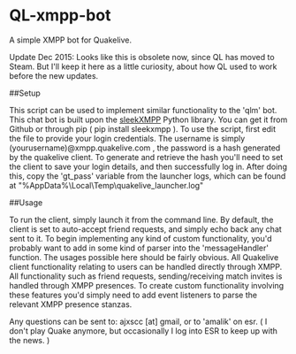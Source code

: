 # QL-xmpp-bot
A simple XMPP bot for Quakelive.

Update Dec 2015: Looks like this is obsolete now, since QL has moved to Steam. But I'll keep it here as a little curiosity, about how QL used to work before the new updates.  

##Setup

This script can be used to implement similar functionality to the 'qlm' bot. 
This chat bot is built upon the [sleekXMPP](https://github.com/fritzy/SleekXMPP) Python library. You can get it from Github or through pip ( pip install sleekxmpp ).
To use the script, first edit the file to provide your login credentials. The username is simply (yourusername)@xmpp.quakelive.com , the password is a hash generated by the quakelive client. To generate and retrieve the hash you'll need to set the client to save your login details, and then successfully log in. After doing this, copy the 'gt_pass' variable from the launcher logs, which can be found at "%AppData%\Local\Temp\quakelive_launcher.log"

##Usage

To run the client, simply launch it from the command line. 
By default, the client is set to auto-accept friend requests, and simply echo back any chat sent to it. To begin implementing any kind of custom functionality, you'd probably want to add in some kind of parser into the 'messageHandler' function. The usages possible here should be fairly obvious.
All Quakelive client functionality relating to users can be handled directly through XMPP. All functionality such as friend requests, sending/receiving match invites is handled through XMPP presences. To create custom functionality involving these features you'd simply need to add event listeners to parse the relevant XMPP presence stanzas.

Any questions can be sent to: ajxscc [at] gmail, or to 'amalik' on esr. ( I don't play Quake anymore, but occasionally I log into ESR to keep up with the news. )
